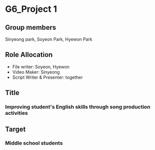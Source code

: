 # G6_Project 1

## Group members
Sinyeong park, Soyeon Park, Hyewon Park 


## Role Allocation
- File writer: Soyeon, Hyewon
- Video Maker: Sinyeong
- Script Writer & Presenter: together


## Title
### Improving student's English skills through song production activities


## Target
### Middle school students
